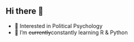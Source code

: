 ## Hi there 👋

- 🔭 Interested in Political Psychology
- 🌱 I’m <s>currently</s>constantly learning R & Python
